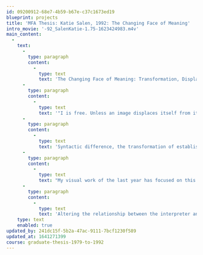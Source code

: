 ```yaml
---
id: 09200912-68e7-4b59-b67e-c37c1673ed19
blueprint: projects
title: 'MFA Thesis: Katie Salen, 1992: The Changing Face of Meaning'
intro_movie: '-92_SalenKatie-1.75-1623424983.m4v'
main_content:
  -
    text:
      -
        type: paragraph
        content:
          -
            type: text
            text: 'The Changing Face of Meaning: Transformation, Displacement and Resonance of Syntactic Difference.'
      -
        type: paragraph
        content:
          -
            type: text
            text: '"I is free. Unless an image displaces itself from its natural state, it acquires no significance. Displacement causes resonance." — Shanta Gokhal'
      -
        type: paragraph
        content:
          -
            type: text
            text: 'Syntactic difference, the transformation of established visual and verbal structures through displacement, empowers the interpreter to “see” beyond the first reading, to enter into the small silences between meaning in motion.'
      -
        type: paragraph
        content:
          -
            type: text
            text: "My visual work of the last year has focused on this question of transformation, displacement and meaning. Image and text were used as raw material to reveal a group of operations that alter both syntactic and semantic implications. This can be seen as an intention to cancel, redirect and reorganize the forms of meaning that have gone before. Perceptual systems of language were investigated, image and text paired in an active relationship that challenged their syntactic stability and pushed the limits of their interpretation. \t\t\t"
      -
        type: paragraph
        content:
          -
            type: text
            text: 'Altering the relationship between the interpreter and the message, through a set of visual operations that displace and transform, imposes a critical way of seeing that releases the work from the bonds which previously claimed to define and circumscribe it.'
    type: text
    enabled: true
updated_by: 241dc15f-5b2a-47ac-9111-7bcf1230f589
updated_at: 1641271399
course: graduate-thesis-1979-to-1992
---
```

